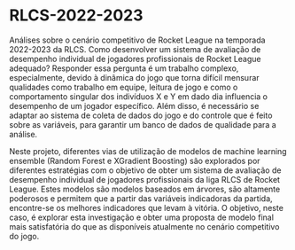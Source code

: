 # RLCS-2022-2023
Análises sobre o cenário competitivo de Rocket League na temporada 2022-2023 da RLCS.
Como desenvolver um sistema de avaliação de desempenho individual de jogadores profissionais de Rocket League adequado? 
Responder essa pergunta é um trabalho complexo, especialmente, devido à dinâmica do jogo que torna difícil mensurar qualidades como trabalho em equipe, leitura de jogo e como o 
comportamento singular dos indivíduos X e Y em dado dia influencia o desempenho de um jogador específico. Além disso, é necessário se adaptar ao sistema de coleta de dados do jogo e do 
controle que é feito sobre as variáveis, para garantir um banco de dados de qualidade para a análise. 

Neste projeto, diferentes vias de utilização de modelos de machine learning ensemble (Random Forest e XGradient Boosting) são explorados por diferentes estratégias com o objetivo de obter
um sistema de avaliação de desempenho individual de jogadores profissionais da liga RLCS de Rocket League. Estes modelos são modelos baseados em árvores, são altamente poderosos e permitem
que a partir das variáveis indicadoras da partida, encontre-se os melhores indicadores que levam à vitória. O objetivo, neste caso, é explorar esta investigação e obter uma proposta de 
modelo final mais satisfatória do que as disponíveis atualmente no cenário competitivo do jogo. 
